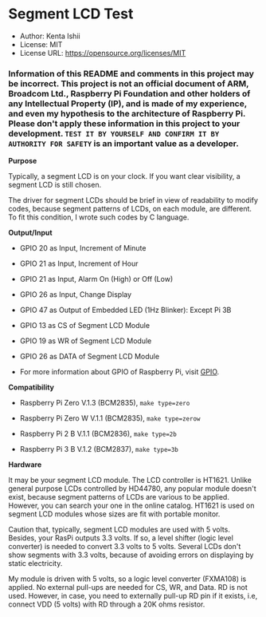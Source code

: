 # Segment LCD Test

* Author: Kenta Ishii
* License: MIT
* License URL: https://opensource.org/licenses/MIT

### Information of this README and comments in this project may be incorrect. This project is not an official document of ARM, Broadcom Ltd., Raspberry Pi Foundation and other holders of any Intellectual Property (IP), and is made of my experience, and even my hypothesis to the architecture of Raspberry Pi. Please don't apply these information in this project to your development. `TEST IT BY YOURSELF AND CONFIRM IT BY AUTHORITY FOR SAFETY` is an important value as a developer.

**Purpose**

Typically, a segment LCD is on your clock. If you want clear visibility, a segment LCD is still chosen.

The driver for segment LCDs should be brief in view of readability to modify codes, because segment patterns of LCDs, on each module, are different. To fit this condition, I wrote such codes by C language.

**Output/Input**

* GPIO 20 as Input, Increment of Minute

* GPIO 21 as Input, Increment of Hour

* GPIO 21 as Input, Alarm On (High) or Off (Low)

* GPIO 26 as Input, Change Display

* GPIO 47 as Output of Embedded LED (1Hz Blinker): Except Pi 3B

* GPIO 13 as CS of Segment LCD Module

* GPIO 19 as WR of Segment LCD Module

* GPIO 26 as DATA of Segment LCD Module

* For more information about GPIO of Raspberry Pi, visit [GPIO](https://www.raspberrypi.org/documentation/usage/gpio/).

**Compatibility**

* Raspberry Pi Zero V.1.3 (BCM2835), `make type=zero`

* Raspberry Pi Zero W V.1.1 (BCM2835), `make type=zerow`

* Raspberry Pi 2 B V.1.1 (BCM2836), `make type=2b`

* Raspberry Pi 3 B V.1.2 (BCM2837), `make type=3b`

**Hardware**

It may be your segment LCD module. The LCD controller is HT1621. Unlike general purpose LCDs controlled by HD44780, any popular module doesn't exist, because segment patterns of LCDs are various to be applied. However, you can search your one in the online catalog. HT1621 is used on segment LCD modules whose sizes are fit with portable monitor.

Caution that, typically, segment LCD modules are used with 5 volts. Besides, your RasPi outputs 3.3 volts. If so, a level shifter (logic level converter) is needed to convert 3.3 volts to 5 volts. Several LCDs don't show segments with 3.3 volts, because of avoiding errors on displaying by static electricity.

My module is driven with 5 volts, so a logic level converter (FXMA108) is applied. No external pull-ups are needed for CS, WR, and Data. RD is not used. However, in case, you need to externally pull-up RD pin if it exists, i.e, connect VDD (5 volts) with RD through a 20K ohms resistor.
